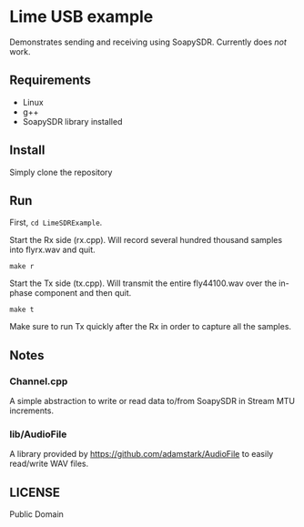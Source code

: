 # Lime USB example

Demonstrates sending and receiving using SoapySDR. Currently does _not_ work.

## Requirements

- Linux
- g++
- SoapySDR library installed

## Install

Simply clone the repository

## Run

First, `cd LimeSDRExample`.

Start the Rx side (rx.cpp). Will record several hundred thousand samples into flyrx.wav and quit.

```
make r
```

Start the Tx side (tx.cpp). Will transmit the entire fly44100.wav over the in-phase component and then quit.

```
make t
```

Make sure to run Tx quickly after the Rx in order to capture all the samples.

## Notes

### Channel.cpp

A simple abstraction to write or read data to/from SoapySDR in Stream MTU increments. 

### lib/AudioFile

A library provided by https://github.com/adamstark/AudioFile to easily read/write WAV files.

## LICENSE

Public Domain
